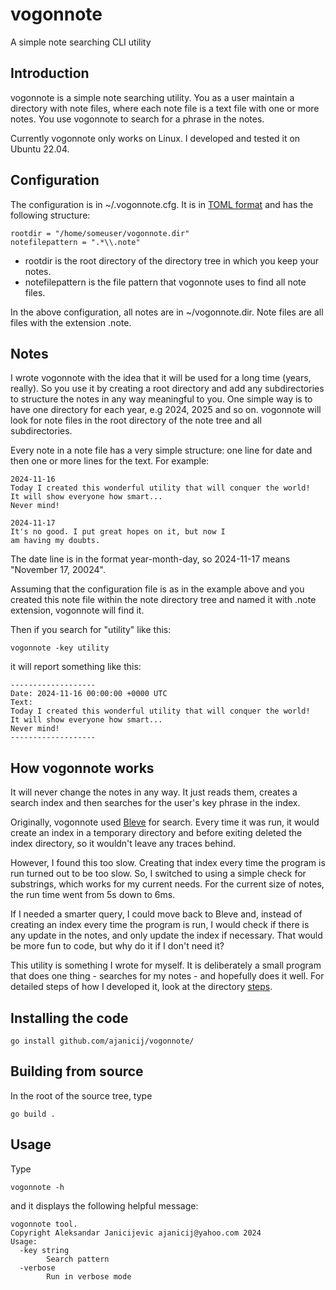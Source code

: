 # vogonnote
A simple note searching CLI utility

## Introduction

vogonnote is a simple note searching utility. You as a user maintain
a directory with note files, where each note file is a text file with
one or more notes. You use vogonnote to search for a phrase in the
notes.

Currently vogonnote only works on Linux. I developed and tested it
on Ubuntu 22.04.

## Configuration

The configuration is in ~/.vogonnote.cfg. It is in
[TOML format](https://toml.io) and has the following structure:

```
rootdir = "/home/someuser/vogonnote.dir"
notefilepattern = ".*\\.note"
```

- rootdir is the root directory of the directory tree in which you
  keep your notes.
- notefilepattern is the file pattern that vogonnote uses to find
  all note files.

In the above configuration, all notes are in ~/vogonnote.dir. Note
files are all files with the extension .note.

## Notes

I wrote vogonnote with the idea that it will be used for a long time
(years, really). So you use it by creating a root directory and
add any subdirectories to structure the notes in any way meaningful
to you. One simple way is to have one directory for each year, e.g
2024, 2025 and so on. vogonnote will look for note files in the
root directory of the note tree and all subdirectories.

Every note in a note file has a very simple structure: one line
for date and then one or more lines for the text. For example:

```
2024-11-16
Today I created this wonderful utility that will conquer the world!
It will show everyone how smart... 
Never mind!

2024-11-17
It's no good. I put great hopes on it, but now I
am having my doubts.
```

The date line is in the format year-month-day, so 2024-11-17 means
"November 17, 20024".

Assuming that the configuration file is as in the example above and
you created this note file within the note directory tree and named
it with .note extension, vogonnote will find it.

Then if you search for "utility" like this:

    vogonnote -key utility

it will report something like this:

```
-------------------
Date: 2024-11-16 00:00:00 +0000 UTC
Text:
Today I created this wonderful utility that will conquer the world!
It will show everyone how smart... 
Never mind!
-------------------
```

## How vogonnote works

It will never change the notes in any way. It just reads them, creates
a search index and then searches for the user's key phrase in the index.

Originally, vogonnote used [Bleve](http://blevesearch.com/) for search.
Every time it was run, it would create an index in a temporary directory and
before exiting deleted the index directory, so it wouldn't leave any traces
behind.

However, I found this too slow. Creating that index every time the program
is run turned out to be too slow. So, I switched to using a simple check
for substrings, which works for my current needs. For the current size of
notes, the run time went from 5s down to 6ms.

If I needed a smarter query, I could move back to Bleve and, instead of
creating an index every time the program is run, I would check if there
is any update in the notes, and only update the index if necessary.
That would be more fun to code, but why do it if I don't need it?

This utility is something I wrote for myself. It is deliberately a small
program that does one thing - searches for my notes - and hopefully
does it well. For detailed steps of how I developed it, look at the
directory [steps](https://github.com/ajanicij/vogonnote/tree/main/steps).

## Installing the code

    go install github.com/ajanicij/vogonnote/

## Building from source

In the root of the source tree, type

    go build .

## Usage

Type

    vogonnote -h

and it displays the following helpful message:

```
vogonnote tool.
Copyright Aleksandar Janicijevic ajanicij@yahoo.com 2024 
Usage:
  -key string
    	Search pattern
  -verbose
    	Run in verbose mode
```
